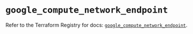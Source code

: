 # `google_compute_network_endpoint`

Refer to the Terraform Registry for docs: [`google_compute_network_endpoint`](https://registry.terraform.io/providers/hashicorp/google/6.28.0/docs/resources/compute_network_endpoint).
